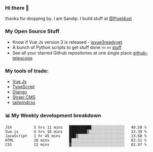 ### Hi there 👋

thanks for dropping by.
I am Sandip. I build stuff at [@Pixeldust](github.com/pixeldust-in/)

###  **My Open Source Stuff**

 - Know if Vue Js version 3 is released -  [isvue3readyyet](https://github.com/sandiprb/isvue3readyyet)
 - A bunch of Python scripts to get stuff done 💤 💤 [stuff](https://github.com/sandiprb/stuff)
 - See all your starred Github repositories at one single place [github-telescope](https://github.com/sandiprb/github-telescope)



###  **My tools of trade:**
 - [Vue Js](https://github.com/vuejs/vue/)
 - [TypeScript](https://github.com/microsoft/TypeScript)
 - [Django](github.com/django/django)
 - [Strapi CMS](github.com/strapi/strapi)
 - [tailwindcss](https://github.com/tailwindlabs/tailwindcss)


###  📊 **My Weekly development breakdown**
<!--START_SECTION:waka-->
```text
JSX          5 hrs 11 mins   ██████████░░░░░░░░░░░░░░░   40.58 % 
Vue.js       4 hrs 16 mins   ████████▒░░░░░░░░░░░░░░░░   33.39 % 
JavaScript   1 hr 45 mins    ███▒░░░░░░░░░░░░░░░░░░░░░   13.68 % 
HTML         26 mins         █░░░░░░░░░░░░░░░░░░░░░░░░   03.51 % 
CSS          22 mins         ▓░░░░░░░░░░░░░░░░░░░░░░░░   02.97 % 
```
<!--END_SECTION:waka-->

